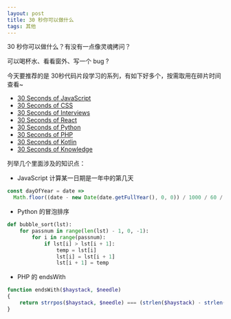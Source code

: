 ```yaml
---
layout: post
title: 30 秒你可以做什么
tags: 其他
---
```


30 秒你可以做什么？有没有一点像灵魂拷问？

可以喝杯水、看看窗外、写一个 bug ?

今天要推荐的是 30秒代码片段学习的系列，有如下好多个，按需取用在碎片时间查看~

- [30 Seconds of JavaScript](https://github.com/30-seconds/30-seconds-of-code)
- [30 Seconds of CSS](https://30-seconds.github.io/30-seconds-of-css/)
- [30 Seconds of Interviews](https://30secondsofinterviews.org/)
- [30 Seconds of React](https://github.com/30-seconds/30-seconds-of-react)
- [30 Seconds of Python](https://github.com/kriadmin/30-seconds-of-python-code) 
- [30 Seconds of PHP](https://github.com/appzcoder/30-seconds-of-php-code)
- [30 Seconds of Kotlin](https://github.com/IvanMwiruki/30-seconds-of-kotlin) 
- [30 Seconds of Knowledge](https://chrome.google.com/webstore/detail/30-seconds-of-knowledge/mmgplondnjekobonklacmemikcnhklla) 



列举几个里面涉及的知识点：

* JavaScript 计算某一日期是一年中的第几天

```javascript
const dayOfYear = date =>
  Math.floor((date - new Date(date.getFullYear(), 0, 0)) / 1000 / 60 / 60 / 24);
```



* Python 的冒泡排序

```python
def bubble_sort(lst):
    for passnum in range(len(lst) - 1, 0, -1):
        for i in range(passnum):
            if lst[i] > lst[i + 1]:
                temp = lst[i]
                lst[i] = lst[i + 1]
                lst[i + 1] = temp
```



* PHP 的 endsWith

```php
function endsWith($haystack, $needle)
{
    return strrpos($haystack, $needle) === (strlen($haystack) - strlen($needle));
}
```